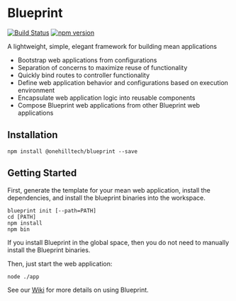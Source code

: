Blueprint
================

[![Build Status](https://travis-ci.org/onehilltech/blueprint.svg?branch=master)](https://travis-ci.org/onehilltech/blueprint)
[![npm version](https://img.shields.io/npm/v/blueprint.svg)](https://npmjs.org/package/blueprint)

A lightweight, simple, elegant framework for building mean applications

* Bootstrap web applications from configurations
* Separation of concerns to maximize reuse of functionality
* Quickly bind routes to controller functionality
* Define web application behavior and configurations based on execution environment
* Encapsulate web application logic into reusable components
* Compose Blueprint web applications from other Blueprint web applications

Installation
----------------

    npm install @onehilltech/blueprint --save
    
Getting Started
----------------

First, generate the template for your mean web application, install the dependencies, 
and install the blueprint binaries into the workspace.

    blueprint init [--path=PATH]
    cd [PATH]
    npm install
    npm bin

If you install Blueprint in the global space, then you do not need to manually
install the Blueprint binaries.

Then, just start the web application:

    node ./app
    
See our [Wiki](https://github.com/onehilltech/blueprint/wiki) for more details 
on using Blueprint.
